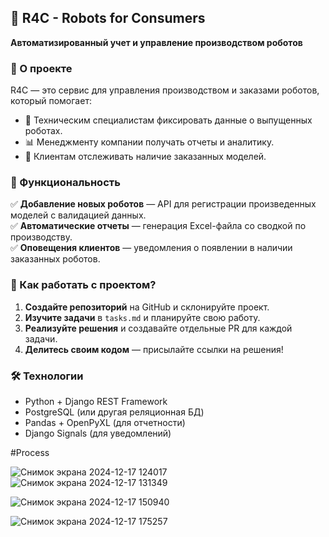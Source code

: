 ## 🦾 R4C - Robots for Consumers  

**Автоматизированный учет и управление производством роботов**  

### 📌 О проекте  
R4C — это сервис для управления производством и заказами роботов, который помогает:  
- 📡 Техническим специалистам фиксировать данные о выпущенных роботах.  
- 📊 Менеджменту компании получать отчеты и аналитику.  
- 📩 Клиентам отслеживать наличие заказанных моделей.  

### 🚀 Функциональность  
✅ **Добавление новых роботов** — API для регистрации произведенных моделей с валидацией данных.  
✅ **Автоматические отчеты** — генерация Excel-файла со сводкой по производству.  
✅ **Оповещения клиентов** — уведомления о появлении в наличии заказанных роботов.  

### 📂 Как работать с проектом?  
1. **Создайте репозиторий** на GitHub и склонируйте проект.  
2. **Изучите задачи** в `tasks.md` и планируйте свою работу.  
3. **Реализуйте решения** и создавайте отдельные PR для каждой задачи.  
4. **Делитесь своим кодом** — присылайте ссылки на решения!  

### 🛠 Технологии  
- Python + Django REST Framework  
- PostgreSQL (или другая реляционная БД)  
- Pandas + OpenPyXL (для отчетности)  
- Django Signals (для уведомлений)  

#Process

![Снимок экрана 2024-12-17 124017](https://github.com/user-attachments/assets/7624058f-df6a-4fe9-b127-d7cdad1dcc53)
![Снимок экрана 2024-12-17 131349](https://github.com/user-attachments/assets/98cb4a93-a486-4e63-aa93-7f8eff6be60b)

![Снимок экрана 2024-12-17 150940](https://github.com/user-attachments/assets/c79df8ce-c04f-48c1-92e7-8a9626a0dfa5)

![Снимок экрана 2024-12-17 175257](https://github.com/user-attachments/assets/22b46d83-d7a9-4ca1-922a-af17083b2573)

